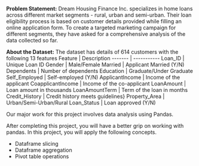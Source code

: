 **Problem Statement:**
Dream Housing Finance Inc. specializes in home loans across different market segments - rural, urban and semi-urban. Their loan eligibility process is based on customer details provided while filling an online application form. To create a targeted marketing campaign for different segments, they have asked for a comprehensive analysis of the data collected so far.

**About the Dataset:**
The dataset has details of 614 customers with the following 13 features
Feature | Description
------- | -----------
Loan_ID | Unique Loan ID
Gender | Male/Female
Married | Applicant Married (Y/N)
Dependents | Number of dependents
Education	| Graduate/Under Graduate
Self_Employed | Self-employed (Y/N)
ApplicantIncome | Income of the applicant
CoapplicantIncome | Income of the co-applicant
LoanAmount | Loan amount in thousands
LoanAmountTerm | Term of the loan in months
Credit_History | Credit history meets guidelines}
Property_Area | Urban/Semi-Urban/Rural
Loan_Status | Loan approved (Y/N)

Our major work for this project involves data analysis using Pandas.

After completing this project, you will have a better grip on working with pandas. In this project, you will apply the following concepts.

* Dataframe slicing
* Dataframe aggregation
* Pivot table operations
